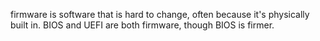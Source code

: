 firmware is software that is hard to change, often because it's physically built in.
BIOS and UEFI are both firmware, though BIOS is firmer.